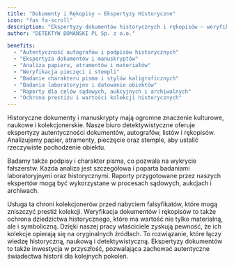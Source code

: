 ```yaml
---
title: "Dokumenty i Rękopisy – Ekspertyzy Historyczne"
icon: "fas fa-scroll"
description: "Ekspertyzy dokumentów historycznych i rękopisów – weryfikacja autentyczności autografów, listów i manuskryptów. DETEKTYW DOMAŃSKI oferuje badania papieru, atramentów, stempli i podpisów oraz raporty dla sądów i aukcji."
author: "DETEKTYW DOMAŃSKI PL Sp. z o.o."

benefits:
  - "Autentyczność autografów i podpisów historycznych"
  - "Ekspertyza dokumentów i manuskryptów"
  - "Analiza papieru, atramentów i materiałów"
  - "Weryfikacja pieczęci i stempli"
  - "Badanie charakteru pisma i stylów kaligraficznych"
  - "Badania laboratoryjne i datowanie obiektów"
  - "Raporty dla celów sądowych, aukcyjnych i archiwalnych"
  - "Ochrona prestiżu i wartości kolekcji historycznych"
---
```


Historyczne dokumenty i manuskrypty mają ogromne znaczenie kulturowe, naukowe i kolekcjonerskie. Nasze biuro detektywistyczne oferuje ekspertyzy autentyczności dokumentów, autografów, listów i rękopisów. Analizujemy papier, atramenty, pieczęcie oraz stemple, aby ustalić rzeczywiste pochodzenie obiektu.

Badamy także podpisy i charakter pisma, co pozwala na wykrycie fałszerstw. Każda analiza jest szczegółowa i poparta badaniami laboratoryjnymi oraz historycznymi. Raporty przygotowane przez naszych ekspertów mogą być wykorzystane w procesach sądowych, aukcjach i archiwach.

Usługa ta chroni kolekcjonerów przed nabyciem falsyfikatów, które mogą zniszczyć prestiż kolekcji. Weryfikacja dokumentów i rękopisów to także ochrona dziedzictwa historycznego, które ma wartość nie tylko materialną, ale i symboliczną. Dzięki naszej pracy właściciele zyskują pewność, że ich kolekcje opierają się na oryginalnych źródłach. To rozwiązanie, które łączy wiedzę historyczną, naukową i detektywistyczną. Ekspertyzy dokumentów to także inwestycja w przyszłość, pozwalająca zachować autentyczne świadectwa historii dla kolejnych pokoleń.

